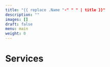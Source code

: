 ```yaml
---
title: "{{ replace .Name "-" " " | title }}"
description: ""
images: []
draft: false
menu: main
weight: 0
---
```


# Services
